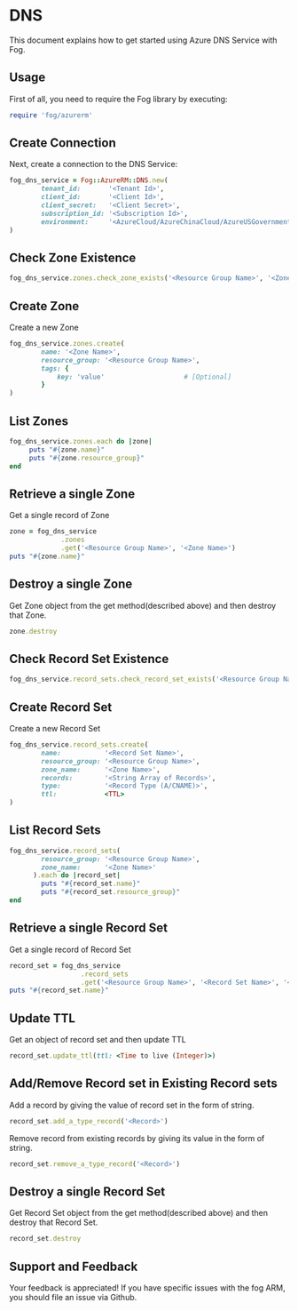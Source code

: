 # DNS

This document explains how to get started using Azure DNS Service with Fog.

## Usage

First of all, you need to require the Fog library by executing:

```ruby
require 'fog/azurerm'
```

## Create Connection

Next, create a connection to the DNS Service:

```ruby
fog_dns_service = Fog::AzureRM::DNS.new(
        tenant_id:       '<Tenant Id>',                                                           # Tenant Id of Azure Active Directory Application
        client_id:       '<Client Id>',                                                           # Client Id of Azure Active Directory Application
        client_secret:   '<Client Secret>',                                                       # Client Secret of Azure Active Directory Application
        subscription_id: '<Subscription Id>',                                                     # Subscription Id of an Azure Account
        environment:     '<AzureCloud/AzureChinaCloud/AzureUSGovernment/AzureGermanCloud>'        # Azure cloud environment. Default is AzureCloud.
)
```

## Check Zone Existence

```ruby
fog_dns_service.zones.check_zone_exists('<Resource Group Name>', '<Zone Name>')
```

## Create Zone

Create a new Zone

```ruby
fog_dns_service.zones.create(
        name: '<Zone Name>',
        resource_group: '<Resource Group Name>',
        tags: {
            key: 'value'                    # [Optional]
        }
)
```
## List Zones

```ruby
fog_dns_service.zones.each do |zone|
     puts "#{zone.name}"
     puts "#{zone.resource_group}"
end
```

## Retrieve a single Zone

Get a single record of Zone

```ruby
zone = fog_dns_service
             .zones
             .get('<Resource Group Name>', '<Zone Name>')
puts "#{zone.name}"
```

## Destroy a single Zone

Get Zone object from the get method(described above) and then destroy that Zone.

```ruby
zone.destroy
```

## Check Record Set Existence

```ruby
fog_dns_service.record_sets.check_record_set_exists('<Resource Group Name>', '<Record Set Name>', '<Zone Name>', '<Record Type(A/CNAME)>')
```

## Create Record Set

Create a new Record Set

```ruby
fog_dns_service.record_sets.create(
        name:           '<Record Set Name>',
        resource_group: '<Resource Group Name>',
        zone_name:      '<Zone Name>',
        records:        '<String Array of Records>',
        type:           '<Record Type (A/CNAME)>',
        ttl:            <TTL>
)
```

## List Record Sets

```ruby
fog_dns_service.record_sets(
        resource_group: '<Resource Group Name>',
        zone_name:      '<Zone Name>'
      ).each do |record_set|
        puts "#{record_set.name}"
        puts "#{record_set.resource_group}"
end
```

## Retrieve a single Record Set

Get a single record of Record Set

```ruby
record_set = fog_dns_service
                  .record_sets
                  .get('<Resource Group Name>', '<Record Set Name>', '<Zone Name>', '<Record Type>')
puts "#{record_set.name}"
```

## Update TTL

Get an object of record set and then update TTL 

```ruby
record_set.update_ttl(ttl: <Time to live (Integer)>)
```

## Add/Remove Record set in Existing Record sets

Add a record by giving the value of record set in the form of string.

```ruby
record_set.add_a_type_record('<Record>')
```

Remove record from existing records by giving its value in the form of string.

```ruby
record_set.remove_a_type_record('<Record>')
```

## Destroy a single Record Set

Get Record Set object from the get method(described above) and then destroy that Record Set.

```ruby
record_set.destroy
```

## Support and Feedback
Your feedback is appreciated! If you have specific issues with the fog ARM, you should file an issue via Github.